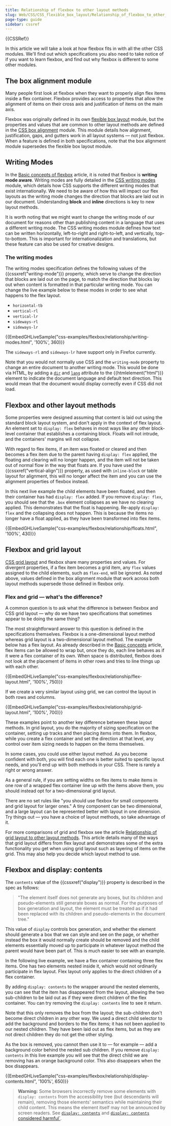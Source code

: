 ```yaml
---
title: Relationship of flexbox to other layout methods
slug: Web/CSS/CSS_flexible_box_layout/Relationship_of_flexbox_to_other_layout_methods
page-type: guide
sidebar: cssref
---
```


{{CSSRef}}

In this article we will take a look at how flexbox fits in with all the other CSS modules. We'll find out which specifications you also need to take notice of if you want to learn flexbox, and find out why flexbox is different to some other modules.

## The box alignment module

Many people first look at flexbox when they want to properly align flex items inside a flex container. Flexbox provides access to properties that allow the alignment of items on their cross axis and justification of items on the main axis.

Flexbox was originally defined in its own [flexible box layout](/en-US/docs/Web/CSS/CSS_flexible_box_layout) module, but the properties and values that are common to other layout methods are defined in the [CSS box alignment](/en-US/docs/Web/CSS/CSS_box_alignment) module. This module details how alignment, justification, gaps, and gutters work in all layout systems — not just flexbox. When a feature is defined in both specifications, note that the box alignment module supersedes the flexible box layout module.

## Writing Modes

In the [Basic concepts of flexbox](/en-US/docs/Web/CSS/CSS_flexible_box_layout/Basic_concepts_of_flexbox) article, it is noted that flexbox is **writing mode aware**. Writing modes are fully detailed in the [CSS writing modes](/en-US/docs/Web/CSS/CSS_writing_modes) module, which details how CSS supports the different writing modes that exist internationally. We need to be aware of how this will impact our flex layouts as the writing mode changes the direction that blocks are laid out in our document. Understanding **block** and **inline** directions is key to new layout methods.

It is worth noting that we might want to change the writing mode of our document for reasons other than publishing content in a language that uses a different writing mode. The CSS writing modes module defines how text can be written horizontally, left-to-right and right-to-left, and vertically, top-to-bottom. This is important for internationalization and translations, but these feature can also be used for creative designs.

### The writing modes

The writing modes specification defines the following values of the {{cssxref("writing-mode")}} property, which serve to change the direction that blocks are laid out on the page, to match the direction that blocks lay out when content is formatted in that particular writing mode. You can change the live example below to these modes in order to see what happens to the flex layout.

- `horizontal-tb`
- `vertical-rl`
- `vertical-lr`
- `sideways-rl`
- `sideways-lr`

{{EmbedGHLiveSample("css-examples/flexbox/relationship/writing-modes.html", '100%', 360)}}

The `sideways-rl` and `sideways-lr` have support only in Firefox currently.

Note that you would not normally use CSS and the `writing-mode` property to change an entire document to another writing mode. This would be done via HTML, by adding a [`dir`](/en-US/docs/Web/HTML/Global_attributes/dir) and [`lang`](/en-US/docs/Web/HTML/Global_attributes/lang) attribute to the {{htmlelement("html")}} element to indicate the document language and default text direction. This would mean that the document would display correctly even if CSS did not load.

## Flexbox and other layout methods

Some properties were designed assuming that content is laid out using the standard block layout system, and don't apply in the context of flex layout. An element set to `display: flex` behaves in most ways like any other block-level container that establishes a containing block. Floats will not intrude, and the containers' margins will not collapse.

With regard to flex items, if an item was floated or cleared and then becomes a flex item due to the parent having `display: flex` applied, the floating and clearing will no longer happen, and the item will not be taken out of normal flow in the way that floats are. If you have used the {{cssxref("vertical-align")}} property, as used with `inline-block` or table layout for alignment, this will no longer affect the item and you can use the alignment properties of flexbox instead.

In this next live example the child elements have been floated, and then their container has had `display: flex` added. If you remove `display: flex`, you should see that the `.box` element collapses as we have no clearing applied. This demonstrates that the float is happening. Re-apply `display: flex` and the collapsing does not happen. This is because the items no longer have a float applied, as they have been transformed into flex items.

{{EmbedGHLiveSample("css-examples/flexbox/relationship/floats.html", '100%', 430)}}

## Flexbox and grid layout

[CSS grid layout](/en-US/docs/Web/CSS/CSS_grid_layout) and flexbox share many properties and values. For divergent properties, if a flex item becomes a grid item, any `flex` values assigned to the child elements, such as `flex-end`, will be ignored. As noted above, values defined in the box alignment module that work across both layout methods supersede those defined in flexbox only.

### Flex and grid — what's the difference?

A common question is to ask what the difference is between flexbox and CSS grid layout — why do we have two specifications that sometimes appear to be doing the same thing?

The most straightforward answer to this question is defined in the specifications themselves. Flexbox is a one-dimensional layout method whereas grid layout is a two-dimensional layout method. The example below has a flex layout. As already described in the [Basic concepts](/en-US/docs/Web/CSS/CSS_flexible_box_layout/Basic_concepts_of_flexbox) article, flex items can be allowed to wrap but, once they do, each line behaves as if it were a flex container of its own. When space is distributed, flexbox does not look at the placement of items in other rows and tries to line things up with each other.

{{EmbedGHLiveSample("css-examples/flexbox/relationship/flex-layout.html", '100%', 750)}}

If we create a very similar layout using grid, we can control the layout in both rows and columns.

{{EmbedGHLiveSample("css-examples/flexbox/relationship/grid-layout.html", '100%', 700)}}

These examples point to another key difference between these layout methods. In grid layout, you do the majority of sizing specification on the container, setting up tracks and then placing items into them. In flexbox, while you create a flex container and set the direction at that level, any control over item sizing needs to happen on the items themselves.

In some cases, you could use either layout method. As you become confident with both, you will find each one is better suited to specific layout needs, and you'll end up with both methods in your CSS. There is rarely a right or wrong answer.

As a general rule, if you are setting widths on flex items to make items in one row of a wrapped flex container line up with the items above them, you should instead opt for a two-dimensional grid layout.

There are no set rules like "you should use flexbox for small components and grid layout for larger ones." A tiny component can be two dimensional, and a large layout can be represented better with layout in one dimension. Try things out — you have a choice of layout methods, so take advantage of it.

For more comparisons of grid and flexbox see the article [Relationship of grid layout to other layout methods](/en-US/docs/Web/CSS/CSS_grid_layout/Relationship_of_grid_layout_with_other_layout_methods). This article details many of the ways that grid layout differs from flex layout and demonstrates some of the extra functionality you get when using grid layout such as layering of items on the grid. This may also help you decide which layout method to use.

## Flexbox and display: contents

The `contents` value of the {{cssxref("display")}} property is described in the spec as follows:

> "The element itself does not generate any boxes, but its children and pseudo-elements still generate boxes as normal. For the purposes of box generation and layout, the element must be treated as if it had been replaced with its children and pseudo-elements in the document tree."

This value of `display` controls box generation, and whether the element should generate a box that we can style and see on the page, or whether instead the box it would normally create should be removed and the child elements essentially moved up to participate in whatever layout method the parent would have been part of. This is much easier to see with an example.

In the following live example, we have a flex container containing three flex items. One has two elements nested inside it, which would not ordinarily participate in flex layout. Flex layout only applies to the direct children of a flex container.

By adding `display: contents` to the wrapper around the nested elements, you can see that the item has disappeared from the layout, allowing the two sub-children to be laid out as if they were direct children of the flex container. You can try removing the `display: contents` line to see it return.

Note that this only removes the box from the layout; the sub-children don't become direct children in any other way. We used a direct child selector to add the background and borders to the flex items; it has not been applied to our nested children. They have been laid out as flex items, but as they are not direct children they do not get the other styling.

As the box is removed, you cannot then use it to — for example — add a background color behind the nested sub children. If you remove `display: contents` in this live example you will see that the direct child we are removing has an orange background color. This also disappears when the box disappears.

{{EmbedGHLiveSample("css-examples/flexbox/relationship/display-contents.html", '100%', 650)}}

> **Warning:** Some browsers incorrectly remove some elements with `display: contents` from the accessibility tree (but descendants will remain), removing those elements' semantics while maintaining their child content. This means the element itself may not be announced by screen readers. See [`display: contents`](/en-US/docs/Web/CSS/display#display_contents) and [`display: contents` considered harmful`](https://ericwbailey.design/published/display-contents-considered-harmful/).
